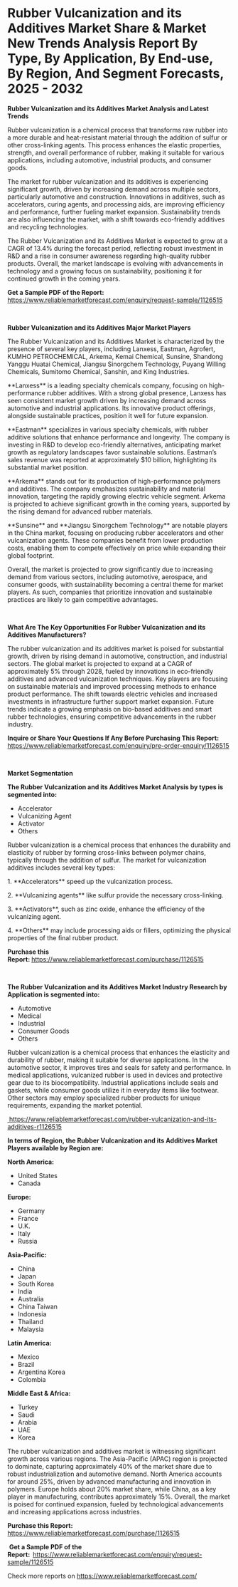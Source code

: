 <p><h1>Rubber Vulcanization and its Additives Market Share & Market New Trends Analysis Report By Type, By Application, By End-use, By Region, And Segment Forecasts, 2025 - 2032</h1></p><p><strong>Rubber Vulcanization and its Additives Market Analysis and Latest Trends</strong></p>
<p><p>Rubber vulcanization is a chemical process that transforms raw rubber into a more durable and heat-resistant material through the addition of sulfur or other cross-linking agents. This process enhances the elastic properties, strength, and overall performance of rubber, making it suitable for various applications, including automotive, industrial products, and consumer goods.</p><p>The market for rubber vulcanization and its additives is experiencing significant growth, driven by increasing demand across multiple sectors, particularly automotive and construction. Innovations in additives, such as accelerators, curing agents, and processing aids, are improving efficiency and performance, further fueling market expansion. Sustainability trends are also influencing the market, with a shift towards eco-friendly additives and recycling technologies.</p><p>The Rubber Vulcanization and its Additives Market is expected to grow at a CAGR of 13.4% during the forecast period, reflecting robust investment in R&D and a rise in consumer awareness regarding high-quality rubber products. Overall, the market landscape is evolving with advancements in technology and a growing focus on sustainability, positioning it for continued growth in the coming years.</p></p>
<p><strong>Get a Sample PDF of the Report:&nbsp;</strong> <a href="https://www.reliablemarketforecast.com/enquiry/request-sample/1126515?utm_campaign=3120&utm_medium=2&utm_source=Github&utm_content=ia&utm_term=02042025&utm_id=rubber-vulcanization-and-its-additives">https://www.reliablemarketforecast.com/enquiry/request-sample/1126515</a></p>
<p>&nbsp;</p>
<p><strong>Rubber Vulcanization and its Additives Major Market Players</strong></p>
<p><p>The Rubber Vulcanization and its Additives Market is characterized by the presence of several key players, including Lanxess, Eastman, Agrofert, KUMHO PETROCHEMICAL, Arkema, Kemai Chemical, Sunsine, Shandong Yanggu Huatai Chemical, Jiangsu Sinorgchem Technology, Puyang Willing Chemicals, Sumitomo Chemical, Sanshin, and King Industries. </p><p>**Lanxess** is a leading specialty chemicals company, focusing on high-performance rubber additives. With a strong global presence, Lanxess has seen consistent market growth driven by increasing demand across automotive and industrial applications. Its innovative product offerings, alongside sustainable practices, position it well for future expansion.</p><p>**Eastman** specializes in various specialty chemicals, with rubber additive solutions that enhance performance and longevity. The company is investing in R&D to develop eco-friendly alternatives, anticipating market growth as regulatory landscapes favor sustainable solutions. Eastman’s sales revenue was reported at approximately $10 billion, highlighting its substantial market position.</p><p>**Arkema** stands out for its production of high-performance polymers and additives. The company emphasizes sustainability and material innovation, targeting the rapidly growing electric vehicle segment. Arkema is projected to achieve significant growth in the coming years, supported by the rising demand for advanced rubber materials.</p><p>**Sunsine** and **Jiangsu Sinorgchem Technology** are notable players in the China market, focusing on producing rubber accelerators and other vulcanization agents. These companies benefit from lower production costs, enabling them to compete effectively on price while expanding their global footprint.</p><p>Overall, the market is projected to grow significantly due to increasing demand from various sectors, including automotive, aerospace, and consumer goods, with sustainability becoming a central theme for market players. As such, companies that prioritize innovation and sustainable practices are likely to gain competitive advantages.</p></p>
<p>&nbsp;</p>
<p><strong>What Are The Key Opportunities For Rubber Vulcanization and its Additives Manufacturers?</strong></p>
<p><p>The rubber vulcanization and its additives market is poised for substantial growth, driven by rising demand in automotive, construction, and industrial sectors. The global market is projected to expand at a CAGR of approximately 5% through 2028, fueled by innovations in eco-friendly additives and advanced vulcanization techniques. Key players are focusing on sustainable materials and improved processing methods to enhance product performance. The shift towards electric vehicles and increased investments in infrastructure further support market expansion. Future trends indicate a growing emphasis on bio-based additives and smart rubber technologies, ensuring competitive advancements in the rubber industry.</p></p>
<p><strong>Inquire or Share Your Questions If Any Before Purchasing This Report:</strong> <a href="https://www.reliablemarketforecast.com/enquiry/pre-order-enquiry/1126515?utm_campaign=3120&utm_medium=2&utm_source=Github&utm_content=ia&utm_term=02042025&utm_id=rubber-vulcanization-and-its-additives">https://www.reliablemarketforecast.com/enquiry/pre-order-enquiry/1126515</a></p>
<p>&nbsp;</p>
<p><strong>Market Segmentation</strong></p>
<p><strong>The Rubber Vulcanization and its Additives Market Analysis by types is segmented into:</strong></p>
<p><ul><li>Accelerator</li><li>Vulcanizing Agent</li><li>Activator</li><li>Others</li></ul></p>
<p><p>Rubber vulcanization is a chemical process that enhances the durability and elasticity of rubber by forming cross-links between polymer chains, typically through the addition of sulfur. The market for vulcanization additives includes several key types: </p><p>1. **Accelerators** speed up the vulcanization process. </p><p>2. **Vulcanizing agents** like sulfur provide the necessary cross-linking. </p><p>3. **Activators**, such as zinc oxide, enhance the efficiency of the vulcanizing agent. </p><p>4. **Others** may include processing aids or fillers, optimizing the physical properties of the final rubber product.</p></p>
<p><strong>Purchase this Report:&nbsp;</strong><a href="https://www.reliablemarketforecast.com/purchase/1126515?utm_campaign=3120&utm_medium=2&utm_source=Github&utm_content=ia&utm_term=02042025&utm_id=rubber-vulcanization-and-its-additives">https://www.reliablemarketforecast.com/purchase/1126515</a></p>
<p>&nbsp;</p>
<p><strong>The Rubber Vulcanization and its Additives Market Industry Research by Application is segmented into:</strong></p>
<p><ul><li>Automotive</li><li>Medical</li><li>Industrial</li><li>Consumer Goods</li><li>Others</li></ul></p>
<p><p>Rubber vulcanization is a chemical process that enhances the elasticity and durability of rubber, making it suitable for diverse applications. In the automotive sector, it improves tires and seals for safety and performance. In medical applications, vulcanized rubber is used in devices and protective gear due to its biocompatibility. Industrial applications include seals and gaskets, while consumer goods utilize it in everyday items like footwear. Other sectors may employ specialized rubber products for unique requirements, expanding the market potential.</p></p>
<p><a href="https://www.reliablemarketforecast.com/rubber-vulcanization-and-its-additives-r1126515?utm_campaign=3120&utm_medium=2&utm_source=Github&utm_content=ia&utm_term=02042025&utm_id=rubber-vulcanization-and-its-additives">&nbsp;https://www.reliablemarketforecast.com/rubber-vulcanization-and-its-additives-r1126515</a></p>
<p><strong>In terms of Region, the Rubber Vulcanization and its Additives Market Players available by Region are:</strong></p>
<p>
    <p> <strong> North America: </strong>
        <ul>
            <li>United States</li>
            <li>Canada</li>
        </ul>
        </p> 
    <p> <strong> Europe: </strong>
        <ul>
            <li>Germany</li>
            <li>France</li>
            <li>U.K.</li>
            <li>Italy</li>
            <li>Russia</li>
        </ul>
        </p> 
    <p> <strong> Asia-Pacific: </strong>
        <ul>
            <li>China</li>
            <li>Japan</li>
            <li>South Korea</li>
            <li>India</li>
            <li>Australia</li>
            <li>China Taiwan</li>
            <li>Indonesia</li>
            <li>Thailand</li>
            <li>Malaysia</li>
        </ul>
        </p> 
    <p> <strong> Latin America: </strong>
        <ul>
            <li>Mexico</li>
            <li>Brazil</li>
            <li>Argentina Korea</li>
            <li>Colombia</li>
        </ul>
        </p> 
    <p> <strong> Middle East & Africa: </strong>
        <ul>
            <li>Turkey</li>
            <li>Saudi</li>
            <li>Arabia</li>
            <li>UAE</li>
            <li>Korea</li>
        </ul>
    </p>
    </p>
<p><p>The rubber vulcanization and additives market is witnessing significant growth across various regions. The Asia-Pacific (APAC) region is projected to dominate, capturing approximately 40% of the market share due to robust industrialization and automotive demand. North America accounts for around 25%, driven by advanced manufacturing and innovation in polymers. Europe holds about 20% market share, while China, as a key player in manufacturing, contributes approximately 15%. Overall, the market is poised for continued expansion, fueled by technological advancements and increasing applications across industries.</p></p>
<p><strong>Purchase this Report: </strong><a href="https://www.reliablemarketforecast.com/purchase/1126515?utm_campaign=3120&utm_medium=2&utm_source=Github&utm_content=ia&utm_term=02042025&utm_id=rubber-vulcanization-and-its-additives">https://www.reliablemarketforecast.com/purchase/1126515</a></p>
<p>&nbsp;<strong>Get a Sample PDF of the Report:&nbsp;&nbsp;</strong><a href="https://www.reliablemarketforecast.com/enquiry/request-sample/1126515?utm_campaign=3120&utm_medium=2&utm_source=Github&utm_content=ia&utm_term=02042025&utm_id=rubber-vulcanization-and-its-additives">https://www.reliablemarketforecast.com/enquiry/request-sample/1126515</a></p>
<p><strong></strong></p>
<p>Check more reports on <a href="https://www.reliablemarketforecast.com/?utm_campaign=3120&utm_medium=2&utm_source=Github&utm_content=ia&utm_term=02042025&utm_id=rubber-vulcanization-and-its-additives">https://www.reliablemarketforecast.com/</a></p>